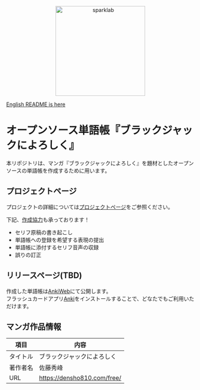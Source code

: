 <p align="center">
 <img src="media/eijiro-icon.png" width="240" alt="sparklab">
</p>

[English README is here](../README.md)

# オープンソース単語帳『ブラックジャックによろしく』

本リポジトリは、マンガ『ブラックジャックによろしく』を題材としたオープンソースの単語帳を作成するために用います。

## プロジェクトページ

プロジェクトの詳細については[プロジェクトページ](https://error96num.notion.site/Open-Source-Vocabulary-Book-Give-My-Regards-to-Black-Jack-da97d1b47d544ac1bb27b8aa20748db1)をご参照ください。

下記、[作成協力](https://error96num.notion.site/Workspace-c767513e7eeb44a59c8f60b4a4e12208)も承っております！

* セリフ原稿の書き起こし
* 単語帳への登録を希望する表現の提出
* 単語帳に添付するセリフ音声の収録
* 誤りの訂正

## リリースページ(TBD)

作成した単語帳は[AnkiWeb](https://ankiweb.net/shared/decks/)にて公開します。\
フラッシュカードアプリ[Anki](https://apps.ankiweb.net/)をインストールすることで、どなたでもご利用いただけます。

## マンガ作品情報

| 項目 | 内容 |
| ---- | ---- |
| タイトル | ブラックジャックによろしく |
| 著作者名 | 佐藤秀峰 |
| URL | https://densho810.com/free/ |